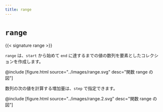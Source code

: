```yaml
---
title: range
---
```


# `range`

{{< signature range >}}

`range` は、`start` から始めて `end` に達するまでの値の数列を要素としたコレクションを作成します。

@include [figure.html source="../images/range.svg" desc="関数 range の図"]

数列の次の値を計算する増加量は、`step` で指定できます。

@include [figure.html source="../images/range.2.svg" desc="関数 range の図"]
